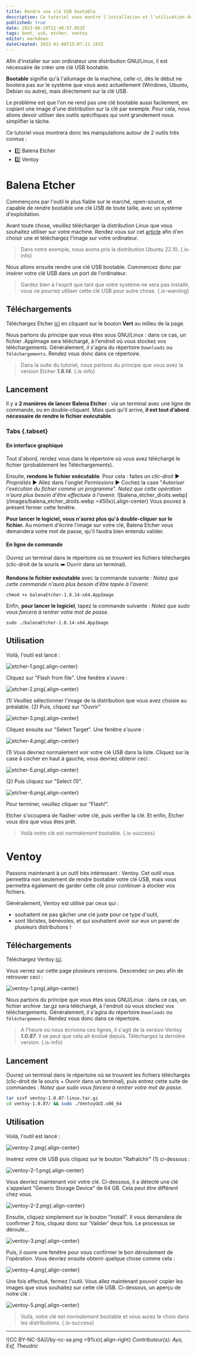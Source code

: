 ```yaml
---
title: Rendre une clé USB bootable
description: Ce tutoriel vous montre l'installation et l'utilisation de deux outils vous permettant de rendre bootable une clé USB
published: true
date: 2023-06-19T22:40:57.053Z
tags: boot, usb, etcher, ventoy
editor: markdown
dateCreated: 2023-01-08T15:07:21.163Z
---
```


Afin d'installer sur son ordinateur une distribution GNU/Linux, il est nécessaire de créer une clé USB bootable.

**Bootable** signifie qu'à l'allumage de la machine, celle-ci, dès le début ne bootera pas sur le système que vous avez actuellement (Windows, Ubuntu, Debian ou autre), mais directement sur la clé USB.

Le problème est que l'on ne rend pas une clé bootable aussi facilement, en copiant une image d'une distribution sur la clé par exemple. Pour cela, nous allons devoir utiliser des outils spécifiques qui vont grandement nous simplifier la tâche.

Ce tutoriel vous montrera donc les manipulations autour de 2 outils très connus :
- :one: Balena Etcher
- :two: Ventoy

# Balena Etcher

Commençons par l'outil le plus fiable sur le marché, open-source, et capable de rendre bootable une clé USB de toute taille, avec un système d'exploitation.

Avant toute chose, veuillez télécharger la distribution Linux que vous souhaitez utiliser sur votre machine. Rendez vous sur cet [article](./linux-distributions.md#) afin d'en choisir une et téléchargez l'image sur votre ordinateur.

> Dans notre exemple, nous avons pris la distribution Ubuntu 22.10.
{.is-info}

Nous allons ensuite rendre une clé USB bootable. Commencez donc par insérer votre clé USB dans un port de l'ordinateur.

> Gardez bien à l'esprit que tant que votre système ne sera pas installé, vous ne pourrez utiliser cette clé USB pour autre chose.
{.is-warning}

## Téléchargements

Téléchargez Etcher [ici](https://www.balena.io/etcher/) en cliquant sur le bouton **Vert** au milieu de la page.

Nous partons du principe que vous êtes sous GNU/Linux : dans ce cas, un fichier .AppImage sera téléchargé, à l'endroit où vous stockez vos téléchargements. Généralement, il s'agira du répertoire `Downloads` ou `Téléchargements`. Rendez vous donc dans ce répertoire.

> Dans la suite du tutoriel, nous partons du principe que vous avez la version Etcher _**1.8.14**_.
{.is-info}

## Lancement

Il y a **2 manières de lancer Balena Etcher** : via un terminal avec une ligne de commande, ou en double-cliquant. Mais quoi qu'il arrive, **il est tout d’abord nécessaire de rendre le fichier exécutable**.


### Tabs {.tabset}
#### En interface graphique

Tout d'abord, rendez vous dans le répertoire où vous avez téléchargé le fichier (probablement les Téléchargements).

Ensuite, **rendons le fichier exécutable**.
Pour cela : faites un *clic-droit*  ▶️ *Propriétés* ▶️ Allez dans l'onglet *Permissions* ▶️ Cochez la case "*Autoriser l'exécution du fichier comme un programme*".
*Notez que cette opération n'aura plus besoin d'être effectuée à l'avenir.*
![balena_etcher_droits.webp](/images/balena_etcher_droits.webp =450x){.align-center}
Vous pouvez à présent fermer cette fenêtre.

**Pour lancer le logiciel, vous n'aurez plus qu'à double-cliquer sur le fichier.**
Au moment d'écrire l'image sur votre clé, Balena Etcher vous demandera votre mot de passe, qu'il faudra bien entendu valider.

#### En ligne de commande
Ouvrez un terminal dans le répertoire où se trouvent les fichiers téléchargés (clic-droit de la souris :arrow_right: Ouvrir dans un terminal).

**Rendons le fichier exécutable** avec la commande suivante :
*Notez que cette commande n'aura plus besoin d'être tapée à l'avenir.*
```
chmod +x balenaEtcher-1.8.14-x64.AppImage
```

Enfin, **pour lancer le logiciel**, tapez la commande suivante :
*Notez que sudo vous forcera à rentrer votre mot de passe.*
```
sudo ./balenaEtcher-1.8.14-x64.AppImage
```

## Utilisation

Voilà, l'outil est lancé :

![etcher-1.png](./images/etcher-1.png){.align-center}

Cliquez sur "Flash from file". Une fenêtre s'ouvre :

![etcher-2.png](./images/etcher-2.png){.align-center}

(1) Veuillez sélectionner l'image de la distribution que vous avez choisie au préalable.
(2) Puis, cliquez sur "Ouvrir"

![etcher-3.png](./images/etcher-3.png){.align-center}

Cliquez ensuite sur "Select Target". Une fenêtre s'ouvre :

![etcher-4.png](./images/etcher-4.png){.align-center}

(1) Vous devriez normalement voir votre clé USB dans la liste. Cliquez sur la case à cocher en haut à gauche, vous devriez obtenir ceci :

![etcher-5.png](./images/etcher-5.png){.align-center}

(2) Puis cliquez sur "Select (1)".

![etcher-6.png](./images/etcher-6.png){.align-center}

Pour terminer, veuillez cliquer sur "Flash!".

Etcher s'occupera de flasher votre clé, puis vérifier la clé. Et enfin, Etcher vous dira que vous êtes prêt.

> Voilà votre clé est *normalement* bootable.
{.is-success}

# Ventoy

Passons maintenant à un outil très intéressant : Ventoy. Cet outil vous permettra non seulement de rendre bootable votre clé USB, mais vous permettra également de garder cette clé pour continuer à stocker vos fichiers.

Généralement, Ventoy est utilisé par ceux qui :
- souhaitent ne pas gâcher une clé juste pour ce type d'outil,
- sont libristes, bénévoles, et qui souhaitent avoir sur eux un panel de plusieurs distributions !

## Téléchargements

Téléchargez Ventoy [ici](https://github.com/ventoy/Ventoy/releases). 

Vous verrez sur cette page plusieurs versions. Descendez un peu afin de retrouver ceci :

![ventoy-1.png](./images/ventoy-1.png){.align-center}

Nous partons du principe que vous êtes sous GNU/Linux : dans ce cas, un fichier archive .tar.gz sera téléchargé, à l'endroit où vous stockez vos téléchargements. Généralement, il s'agira du répertoire `Downloads` ou `Téléchargements`. Rendez vous donc dans ce répertoire.

> A l'heure où nous écrivons ces lignes, il s'agit de la version Ventoy _**1.0.87**_. Il se peut que cela ait évolué depuis. Téléchargez la dernière version.
{.is-info}

## Lancement

Ouvrez un terminal dans le répertoire où se trouvent les fichiers téléchargés (clic-droit de la souris + Ouvrir dans un terminal), puis entrez cette suite de commandes :
*Notez que sudo vous forcera à rentrer votre mot de passe.*

```bash
tar xzvf ventoy-1.0.87-linux.tar.gz 
cd ventoy-1.0.87/ && sudo ./VentoyGUI.x86_64
```


## Utilisation

Voilà, l'outil est lancé :

![ventoy-2.png](./images/ventoy-2.png){.align-center}

Insérez votre clé USB puis cliquez sur le bouton "Rafraîchir" (1) ci-dessous :

![ventoy-2-1.png](./images/ventoy-2-1.png){.align-center}

Vous devriez maintenant voir votre clé. Ci-dessous, il a détecté une clé s'appelant "Generic Storage Device" de 64 GB. Cela peut être différent chez vous.

![ventoy-2-2.png](./images/ventoy-2-2.png){.align-center}

Ensuite, cliquez simplement sur le bouton "Install". Il vous demandera de confirmer 2 fois, cliquez donc sur 'Valider' deux fois.
Le processus se déroule...

![ventoy-3.png](./images/ventoy-3.png){.align-center}

Puis, il ouvre une fenêtre pour vous confirmer le bon déroulement de l'opération. Vous devriez ensuite obtenir quelque chose comme cela :

![ventoy-4.png](./images/ventoy-4.png){.align-center}

Une fois effectué, fermez l'outil. Vous allez maintenant pouvoir copier les images que vous souhaitez sur cette clé USB. Ci-dessous, un aperçu de notre clé :

![ventoy-5.png](./images/ventoy-5.png){.align-center}


> Voilà, votre clé est *normalement* bootable et vous aurez le choix dans les distributions.
{.is-success}

---
![CC BY-NC-SA](/by-nc-sa.png =9%x){.align-right} *Contributeur(s): Ayo, Esf, Theudric*